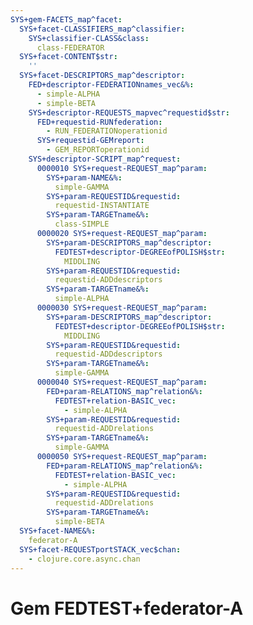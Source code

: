 ```yaml
---
SYS+gem-FACETS_map^facet:
  SYS+facet-CLASSIFIERS_map^classifier:
    SYS+classifier-CLASS&class:
      class-FEDERATOR
  SYS+facet-CONTENT$str:
    ''
  SYS+facet-DESCRIPTORS_map^descriptor:
    FED+descriptor-FEDERATIONnames_vec&%:
      - simple-ALPHA
      - simple-BETA
    SYS+descriptor-REQUESTS_mapvec^requestid$str:
      FED+requestid-RUNfederation:
        - RUN_FEDERATIONoperationid
      SYS+requestid-GEMreport:
        - GEM_REPORToperationid
    SYS+descriptor-SCRIPT_map^request:
      0000010 SYS+request-REQUEST_map^param:
        SYS+param-NAME&%:
          simple-GAMMA
        SYS+param-REQUESTID&requestid:
          requestid-INSTANTIATE
        SYS+param-TARGETname&%:
          class-SIMPLE
      0000020 SYS+request-REQUEST_map^param:
        SYS+param-DESCRIPTORS_map^descriptor:
          FEDTEST+descriptor-DEGREEofPOLISH$str:
            MIDDLING
        SYS+param-REQUESTID&requestid:
          requestid-ADDdescriptors
        SYS+param-TARGETname&%:
          simple-ALPHA
      0000030 SYS+request-REQUEST_map^param:
        SYS+param-DESCRIPTORS_map^descriptor:
          FEDTEST+descriptor-DEGREEofPOLISH$str:
            MIDDLING
        SYS+param-REQUESTID&requestid:
          requestid-ADDdescriptors
        SYS+param-TARGETname&%:
          simple-GAMMA
      0000040 SYS+request-REQUEST_map^param:
        FED+param-RELATIONS_map^relation&%:
          FEDTEST+relation-BASIC_vec:
            - simple-ALPHA
        SYS+param-REQUESTID&requestid:
          requestid-ADDrelations
        SYS+param-TARGETname&%:
          simple-GAMMA
      0000050 SYS+request-REQUEST_map^param:
        FED+param-RELATIONS_map^relation&%:
          FEDTEST+relation-BASIC_vec:
            - simple-ALPHA
        SYS+param-REQUESTID&requestid:
          requestid-ADDrelations
        SYS+param-TARGETname&%:
          simple-BETA
  SYS+facet-NAME&%:
    federator-A
  SYS+facet-REQUESTportSTACK_vec$chan:
    - clojure.core.async.chan
---
```

# Gem FEDTEST+federator-A

